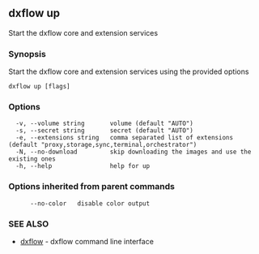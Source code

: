 ## dxflow up

Start the dxflow core and extension services

### Synopsis

Start the dxflow core and extension services using the provided options

```
dxflow up [flags]
```

### Options

```
  -v, --volume string       volume (default "AUTO")
  -s, --secret string       secret (default "AUTO")
  -e, --extensions string   comma separated list of extensions (default "proxy,storage,sync,terminal,orchestrator")
  -N, --no-download         skip downloading the images and use the existing ones
  -h, --help                help for up
```

### Options inherited from parent commands

```
      --no-color   disable color output
```

### SEE ALSO

* [dxflow](dxflow.md)	 - dxflow command line interface

